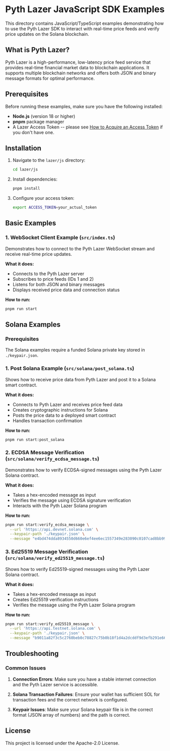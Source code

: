 # Pyth Lazer JavaScript SDK Examples

This directory contains JavaScript/TypeScript examples demonstrating how to use the Pyth Lazer SDK to interact with real-time price feeds and verify price updates on the Solana blockchain.

## What is Pyth Lazer?

Pyth Lazer is a high-performance, low-latency price feed service that provides real-time financial market data to blockchain applications. It supports multiple blockchain networks and offers both JSON and binary message formats for optimal performance.

## Prerequisites

Before running these examples, make sure you have the following installed:

- **Node.js** (version 18 or higher)
- **pnpm** package manager
- A Lazer Access Token -- please see [How to Acquire an Access Token](https://docs.pyth.network/lazer/acquire-access-token) if you don't have one.

## Installation

1. Navigate to the `lazer/js` directory:
   ```bash
   cd lazer/js
   ```

2. Install dependencies:
   ```bash
   pnpm install
   ```
3. Configure your access token:
    ```bash
    export ACCESS_TOKEN=your_actual_token
    ```

## Basic Examples

### 1. WebSocket Client Example (`src/index.ts`)
Demonstrates how to connect to the Pyth Lazer WebSocket stream and receive real-time price updates.

**What it does:**
- Connects to the Pyth Lazer server
- Subscribes to price feeds (IDs 1 and 2)
- Listens for both JSON and binary messages
- Displays received price data and connection status

**How to run:**
```bash
pnpm run start
```

## Solana Examples

### Prerequisites

The Solana examples require a funded Solana private key stored in `./keypair.json`. 

### 1. Post Solana Example (`src/solana/post_solana.ts`)
Shows how to receive price data from Pyth Lazer and post it to a Solana smart contract.

**What it does:**
- Connects to Pyth Lazer and receives price feed data
- Creates cryptographic instructions for Solana
- Posts the price data to a deployed smart contract
- Handles transaction confirmation

**How to run:**
```bash
pnpm run start:post_solana
```

### 2. ECDSA Message Verification (`src/solana/verify_ecdsa_message.ts`)
Demonstrates how to verify ECDSA-signed messages using the Pyth Lazer Solana contract.

**What it does:**
- Takes a hex-encoded message as input
- Verifies the message using ECDSA signature verification
- Interacts with the Pyth Lazer Solana program

**How to run:**
```bash
pnpm run start:verify_ecdsa_message \
  --url 'https://api.devnet.solana.com' \
  --keypair-path './keypair.json' \
  --message "e4bd474dda8934550d660e6ef4ee6ec1557349e283090c0107cad8bb997e67783a68be5646a5c949a8deaa6bee6ec1fc8aceb5002d6808b1da8ce5e9d26fd1b56ebeaf9d001c0075d3c793403ab1a9b03706000301010000000100eaf83297b5090000"
```

### 3. Ed25519 Message Verification (`src/solana/verify_ed25519_message.ts`)
Shows how to verify Ed25519-signed messages using the Pyth Lazer Solana contract.

**What it does:**
- Takes a hex-encoded message as input
- Creates Ed25519 verification instructions
- Verifies the message using the Pyth Lazer Solana program

**How to run:**
```bash
pnpm run start:verify_ed25519_message \
  --url 'https://api.testnet.solana.com' \
  --keypair-path './keypair.json' \
  --message "b9011a82f3c5c2760beb0c78827c75b0b18f1d4a2dcddf9d3efb291e66de25927538deffd74606de833eff236022aaca7b8a79cf15d3c7b51a91b500b2b9e6ca64bcfa03f65210bee4fcf5b1cee1e537fabcfd95010297653b94af04d454fc473e94834f1c0075d3c793c03c26adb03706000301010000000100aa749416b4090000"
```

## Troubleshooting

### Common Issues

1. **Connection Errors**: Make sure you have a stable internet connection and the Pyth Lazer service is accessible.

2. **Solana Transaction Failures**: Ensure your wallet has sufficient SOL for transaction fees and the correct network is configured.

3. **Keypair Issues**: Make sure your Solana keypair file is in the correct format (JSON array of numbers) and the path is correct.

## License

This project is licensed under the Apache-2.0 License.
